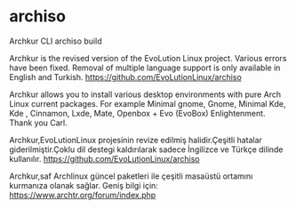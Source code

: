 # archiso
Archkur CLI archiso build 


 Archkur is the revised version of the EvoLution Linux project. Various errors have been fixed. Removal of multiple language support is only available in English and Turkish. https://github.com/EvoLutionLinux/archiso

 Archkur allows you to install various desktop environments with pure Arch Linux current packages. For example Minimal gnome, Gnome, Minimal Kde, Kde , Cinnamon, Lxde, Mate, Openbox + Evo (EvoBox) Enlightenment. Thank you Carl.



 Archkur,EvoLutionLinux projesinin revize edilmiş halidir.Çeşitli hatalar giderilmiştir.Çoklu dil destegi kaldırılarak sadece İngilizce ve Türkçe dilinde kullanılır. https://github.com/EvoLutionLinux/archiso
 
 Archkur,saf Archlinux güncel paketleri ile çeşitli masaüstü ortamını kurmanıza olanak sağlar.
Geniş bilgi için: https://www.archtr.org/forum/index.php
